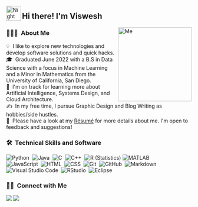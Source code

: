 <img alt="Night Coding" src="./assets/Hand%20Wave.gif" width='40' align="left"/><h2>Hi there! I'm Viswesh</h2>

<!-- ## 👋 &nbsp;Hi there! I'm Viswesh -->

<img alt="Me" src="https://user-images.githubusercontent.com/50200188/186547620-a3f53ea3-02c1-41e2-bb01-86c5d7155b1a.jpg" align="right" width="200"/>

### 👨🏻‍💻 &nbsp;About Me

💡 &nbsp;I like to explore new technologies and develop software solutions and quick hacks.\
🎓 &nbsp;Graduated June 2022 with a B.S in Data Science with a focus in Machine Learning and a Minor in          Mathematics from the University of California, San Diego.\
🌱 &nbsp;I'm on track for learning more about Artificial Intelligence, Systems Design, and Cloud Architecture.\
✍️ &nbsp;In my free time, I pursue Graphic Design and Blog Writing as hobbies/side hustles.\
📄 &nbsp;Please have a look at my [Résumé](https://www.adityavsingh.com/resume.html) for more details about me. I'm open to feedback and suggestions!



### 🛠 &nbsp;Technical Skills and Software

![Python](https://img.shields.io/badge/-Python-05122A?style=flat&logo=python)&nbsp;
![Java](https://img.shields.io/badge/-Java-05122A?style=flat&logo=Java&logoColor=FFA518)&nbsp;
![C](https://img.shields.io/badge/-C-05122A?style=flat&logo=C&logoColor=A8B9CC)&nbsp;
![C++](https://img.shields.io/badge/-C++-05122A?style=flat&logo=C%2B%2B&logoColor=00599C)&nbsp;
![R (Statistics)](https://img.shields.io/badge/-R-05122A?style=flat&logo=R&logoColor=276DC3)
![MATLAB](https://img.shields.io/badge/-MATLAB-05122A?style=flat&logo=R&logoColor=276DC3)\
![JavaScript](https://img.shields.io/badge/-JavaScript-05122A?style=flat&logo=javascript)&nbsp;
![HTML](https://img.shields.io/badge/-HTML-05122A?style=flat&logo=HTML5)&nbsp;
![CSS](https://img.shields.io/badge/-CSS-05122A?style=flat&logo=CSS3&logoColor=1572B6)&nbsp;
![Git](https://img.shields.io/badge/-Git-05122A?style=flat&logo=git)&nbsp;
![GitHub](https://img.shields.io/badge/-GitHub-05122A?style=flat&logo=github)&nbsp;
![Markdown](https://img.shields.io/badge/-Markdown-05122A?style=flat&logo=markdown)\
![Visual Studio Code](https://img.shields.io/badge/-Visual%20Studio%20Code-05122A?style=flat&logo=visual-studio-code&logoColor=007ACC)&nbsp;
![RStudio](https://img.shields.io/badge/-RStudio-05122A?style=flat&logo=rstudio)&nbsp;
![Eclipse](https://img.shields.io/badge/-Eclipse-05122A?style=flat&logo=eclipse-ide&logoColor=2C2255)


### 🤝🏻 &nbsp;Connect with Me

<p align="center">
<a href="https://linkedin.com/in/viswesh-uppalapati/"><img src="https://img.shields.io/badge/-Viswesh%20Uppalapati-0077B5?style=flat&logo=Linkedin&logoColor=white" align = "left"/></a>
<a href="mailto:uppalapati.viswesh368@gmail.com"><img src="https://img.shields.io/badge/-uppalapati.viswesh368@gmail.com-D14836?style=flat&logo=Gmail&logoColor=white" align="left"/></a>
